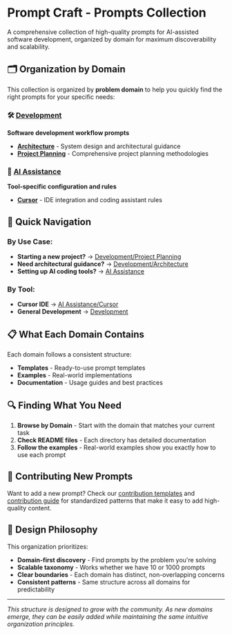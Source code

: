 # Prompt Craft - Prompts Collection

A comprehensive collection of high-quality prompts for AI-assisted software development, organized by domain for maximum discoverability and scalability.

## 🗂️ **Organization by Domain**

This collection is organized by **problem domain** to help you quickly find the right prompts for your specific needs:

### 🛠️ [Development](development/)
**Software development workflow prompts**
- **[Architecture](development/architecture/)** - System design and architectural guidance
- **[Project Planning](development/project_planning/)** - Comprehensive project planning methodologies

### 🤖 [AI Assistance](ai_assistance/)
**Tool-specific configuration and rules**
- **[Cursor](ai_assistance/cursor/)** - IDE integration and coding assistant rules

## 🚀 **Quick Navigation**

### **By Use Case:**
- **Starting a new project?** → [Development/Project Planning](development/project_planning/)
- **Need architectural guidance?** → [Development/Architecture](development/architecture/)
- **Setting up AI coding tools?** → [AI Assistance](ai_assistance/)

### **By Tool:**
- **Cursor IDE** → [AI Assistance/Cursor](ai_assistance/cursor/)
- **General Development** → [Development](development/)

## 📋 **What Each Domain Contains**

Each domain follows a consistent structure:
- **Templates** - Ready-to-use prompt templates
- **Examples** - Real-world implementations
- **Documentation** - Usage guides and best practices

## 🔍 **Finding What You Need**

1. **Browse by Domain** - Start with the domain that matches your current task
2. **Check README files** - Each directory has detailed documentation
3. **Follow the examples** - Real-world examples show you exactly how to use each prompt

## 🤝 **Contributing New Prompts**

Want to add a new prompt? Check our [contribution templates](../templates/) and [contribution guide](../docs/contribution_guide.md) for standardized patterns that make it easy to add high-quality content.

## 🎯 **Design Philosophy**

This organization prioritizes:
- **Domain-first discovery** - Find prompts by the problem you're solving
- **Scalable taxonomy** - Works whether we have 10 or 1000 prompts
- **Clear boundaries** - Each domain has distinct, non-overlapping concerns
- **Consistent patterns** - Same structure across all domains for predictability

---

*This structure is designed to grow with the community. As new domains emerge, they can be easily added while maintaining the same intuitive organization principles.* 